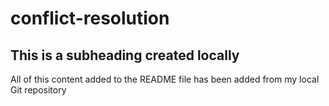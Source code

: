 # conflict-resolution

## This is a subheading created locally 

All of this content added to the README file has been added from my local Git repository